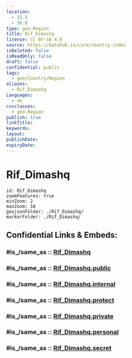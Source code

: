 ```yaml
---
location:
  - 33.5
  - 36.8
type: geo-Region
title: Rif_Dimashq
license: CC BY-SA 4.0
source: https://datahub.io/core/country-codes
isDeleted: false
isReadOnly: false
draft: false
confidential: public
tags:
  - geo/Country/Region
aliases:
  - Rif_Dimashq
Languages:
  - de
cssclasses:
  - geo-Region
publish: true
linkTitle:
keywords:
layout:
publishDate:
expiryDate:
---
```


# Rif_Dimashq

```leaflet
id: Rif_Dimashq
zoomFeatures: true 
minZoom: 2 
maxZoom: 18
geojsonFolder: ./Rif_Dimashq/
markerFolder: ./Rif_Dimashq/
```


## Confidential Links & Embeds: 

### #is_/same_as :: [Rif_Dimashq](/_Standards/Earth/Continent/Asia/Asia~West/Syria/Governorates~Syria/Rif_Dimashq.md) 

### #is_/same_as :: [Rif_Dimashq.public](/_public/Earth/Continent/Asia/Asia~West/Syria/Governorates~Syria/Rif_Dimashq.public.md) 

### #is_/same_as :: [Rif_Dimashq.internal](/_internal/Earth/Continent/Asia/Asia~West/Syria/Governorates~Syria/Rif_Dimashq.internal.md) 

### #is_/same_as :: [Rif_Dimashq.protect](/_protect/Earth/Continent/Asia/Asia~West/Syria/Governorates~Syria/Rif_Dimashq.protect.md) 

### #is_/same_as :: [Rif_Dimashq.private](/_private/Earth/Continent/Asia/Asia~West/Syria/Governorates~Syria/Rif_Dimashq.private.md) 

### #is_/same_as :: [Rif_Dimashq.personal](/_personal/Earth/Continent/Asia/Asia~West/Syria/Governorates~Syria/Rif_Dimashq.personal.md) 

### #is_/same_as :: [Rif_Dimashq.secret](/_secret/Earth/Continent/Asia/Asia~West/Syria/Governorates~Syria/Rif_Dimashq.secret.md)


